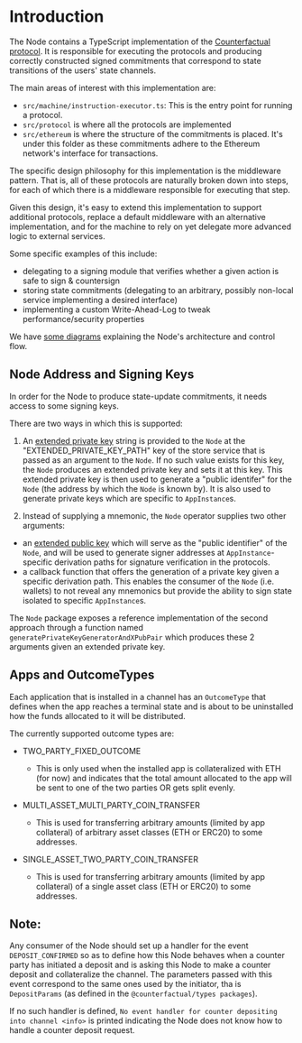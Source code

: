 # Introduction

The Node contains a TypeScript implementation of the [Counterfactual protocol](https://specs.counterfactual.com). It is responsible for executing the protocols and producing correctly constructed signed commitments that correspond to state transitions of the users' state channels.

The main areas of interest with this implementation are:

- `src/machine/instruction-executor.ts`: This is the entry point for running a protocol.
- `src/protocol` is where all the protocols are implemented
- `src/ethereum` is where the structure of the commitments is placed. It's under this folder as these commitments adhere to the Ethereum network's interface for transactions.

The specific design philosophy for this implementation is the middleware pattern. That is, all of these protocols are naturally broken down into steps, for each of which there is a middleware responsible for executing that step.

Given this design, it's easy to extend this implementation to support additional protocols, replace a default middleware with an alternative implementation, and for the machine to rely on yet delegate more advanced logic to external services.

Some specific examples of this include:

- delegating to a signing module that verifies whether a given action is safe to sign & countersign
- storing state commitments (delegating to an arbitrary, possibly non-local service implementing a desired interface)
- implementing a custom Write-Ahead-Log to tweak performance/security properties

We have [some diagrams](./diagram.md) explaining the Node's architecture and control flow.

## Node Address and Signing Keys

In order for the Node to produce state-update commitments, it needs access to some signing keys.

There are two ways in which this is supported:

1.  An [extended private key](https://bitcoin.org/en/wallets-guide#hierarchical-deterministic-key-creation) string is provided to the `Node` at the "EXTENDED_PRIVATE_KEY_PATH" key of the store service that is passed as an argument to the `Node`. If no such value exists for this key, the `Node` produces an extended private key and sets it at this key. This extended private key is then used to generate a "public identifer" for the `Node` (the address by which the `Node` is known by). It is also used to generate private keys which are specific to `AppInstance`s.

2.  Instead of supplying a mnemonic, the `Node` operator supplies two other arguments:

- an [extended public key](https://bitcoin.org/en/wallets-guide#hierarchical-deterministic-key-creation) which will serve as the "public identifier" of the `Node`, and will be used to generate signer addresses at `AppInstance`-specific derivation paths for signature verification in the protocols.
- a callback function that offers the generation of a private key given a specific derivation path. This enables the consumer of the `Node` (i.e. wallets) to not reveal any mnemonics but provide the ability to sign state isolated to specific `AppInstance`s.

The `Node` package exposes a reference implementation of the second approach through a function named `generatePrivateKeyGeneratorAndXPubPair` which produces these 2 arguments given an extended private key.

## Apps and OutcomeTypes

Each application that is installed in a channel has an `OutcomeType` that defines when the app reaches a terminal state and is about to be uninstalled how the funds allocated to it will be distributed.

The currently supported outcome types are:

- TWO_PARTY_FIXED_OUTCOME

  - This is only used when the installed app is collateralized with ETH (for now) and indicates that the total amount allocated to the app will be sent to one of the two parties OR gets split evenly.

- MULTI_ASSET_MULTI_PARTY_COIN_TRANSFER

  - This is used for transferring arbitrary amounts (limited by app collateral) of arbitrary asset classes (ETH or ERC20) to some addresses.

- SINGLE_ASSET_TWO_PARTY_COIN_TRANSFER

  - This is used for transferring arbitrary amounts (limited by app collateral) of a single asset class (ETH or ERC20) to some addresses.

## Note:

Any consumer of the Node should set up a handler for the event `DEPOSIT_CONFIRMED` so as to define how this Node behaves when a counter party has initiated a deposit and is asking this Node to make a counter deposit and collateralize the channel. The parameters passed with this event correspond to the same ones used by the initiator, tha is `DepositParams` (as defined in the `@counterfactual/types packages`).

If no such handler is defined, `No event handler for counter depositing into channel <info>` is printed indicating the Node does not know how to handle a counter deposit request.
